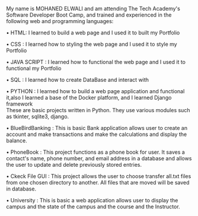 My name is MOHANED ELWALI and am attending The Tech Academy's Software Developer Boot Camp, and trained and experienced in the following web and programming languages: 

• HTML: I learned to build a web page and I used it to built my Portfolio 

• CSS : I learned how to styling the web page and I used it to style my Portfolio 

• JAVA SCRIPT : I learned how to functional the web page and I used it to functional my Portfolio 

• SQL : I learned how to create DataBase and interact with 

• PYTHON : I learned how to build a web page application and functional it,also I learned a base of the Docker platform, and I learned Django framework  
These are basic projects written in Python. They use various modules such as tkinter, sqlite3, django.

• BlueBirdBanking :
             This is basic Bank application allows user to create an account and make transactions and make the calculations and display the balance.

• PhoneBook : 
             This project functions as a phone book for user. It saves a contact's name, phone number, and email address in a database and allows the user to update and delete previously stored entries.

• Ckeck File GUI : 
              This project allows the user to choose transfer all.txt files from one chosen directory to another. All files that are moved will be saved in database.

• University :
              This is basic a web application allows user to display the campus and the state of the campus and the course and the Instructor.
